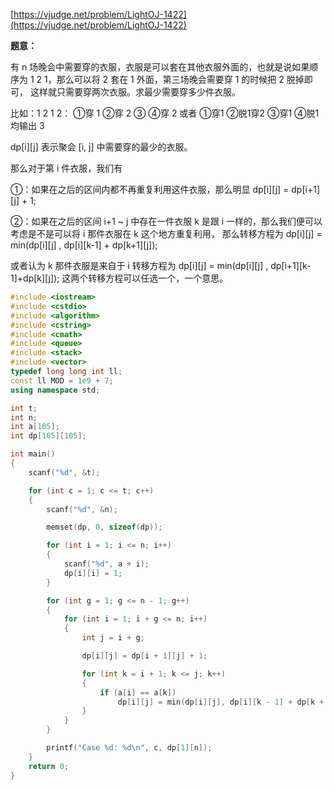 [https://vjudge.net/problem/LightOJ-1422](https://vjudge.net/problem/LightOJ-1422)

**题意：**

有 n 场晚会中需要穿的衣服，衣服是可以套在其他衣服外面的，也就是说如果顺序为 1 2 1，那么可以将 2 套在 1 外面，第三场晚会需要穿 1 的时候把 2 脱掉即可，
这样就只需要穿两次衣服。求最少需要穿多少件衣服。

比如：1 2 1 2： ①穿 1   ②穿 2  ③   ④穿 2      或者     ①穿1   ②脱1穿2  ③穿1  ④脱1    均输出 3

dp[i][j] 表示聚会 [i, j] 中需要穿的最少的衣服。

那么对于第 i 件衣服，我们有

①：如果在之后的区间内都不再重复利用这件衣服，那么明显 dp[i][j] = dp[i+1][j] + 1;

②：如果在之后的区间 i+1 ~ j 中存在一件衣服 k 是跟 i 一样的，那么我们便可以考虑是不是可以将 i 那件衣服在 k 这个地方重复利用，
那么转移方程为  dp[i][j] = min(dp[i][j] , dp[i][k-1] + dp[k+1][j]);

或者认为 k 那件衣服是来自于 i 转移方程为    dp[i][j] = min(dp[i][j] , dp[i+1][k-1]+dp[k][j]); 这两个转移方程可以任选一个，一个意思。

```c++
#include <iostream>
#include <cstdio>
#include <algorithm>
#include <cstring>
#include <cmath>
#include <queue>
#include <stack>
#include <vector>
typedef long long int ll;
const ll MOD = 1e9 + 7;
using namespace std;

int t;
int n;
int a[105];
int dp[105][105];

int main()
{
	scanf("%d", &t);

	for (int c = 1; c <= t; c++)
	{
		scanf("%d", &n);

		memset(dp, 0, sizeof(dp));

		for (int i = 1; i <= n; i++)
		{
			scanf("%d", a + i);
			dp[i][i] = 1;
		}

		for (int g = 1; g <= n - 1; g++)
		{
			for (int i = 1; i + g <= n; i++)
			{
				int j = i + g;

				dp[i][j] = dp[i + 1][j] + 1;

				for (int k = i + 1; k <= j; k++)
				{
					if (a[i] == a[k])
						dp[i][j] = min(dp[i][j], dp[i][k - 1] + dp[k + 1][j]);
				}
			}
		}

		printf("Case %d: %d\n", c, dp[1][n]);
	}
	return 0;
}
```

